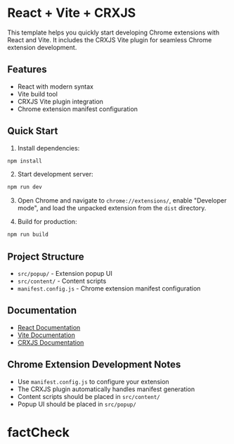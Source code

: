 # React + Vite + CRXJS

This template helps you quickly start developing Chrome extensions with React and Vite. It includes the CRXJS Vite plugin for seamless Chrome extension development.

## Features

- React with modern syntax
- Vite build tool
- CRXJS Vite plugin integration
- Chrome extension manifest configuration

## Quick Start

1. Install dependencies:

```bash
npm install
```

2. Start development server:

```bash
npm run dev
```

3. Open Chrome and navigate to `chrome://extensions/`, enable "Developer mode", and load the unpacked extension from the `dist` directory.

4. Build for production:

```bash
npm run build
```

## Project Structure

- `src/popup/` - Extension popup UI
- `src/content/` - Content scripts
- `manifest.config.js` - Chrome extension manifest configuration

## Documentation

- [React Documentation](https://reactjs.org/)
- [Vite Documentation](https://vitejs.dev/)
- [CRXJS Documentation](https://crxjs.dev/vite-plugin)

## Chrome Extension Development Notes

- Use `manifest.config.js` to configure your extension
- The CRXJS plugin automatically handles manifest generation
- Content scripts should be placed in `src/content/`
- Popup UI should be placed in `src/popup/`
# factCheck
